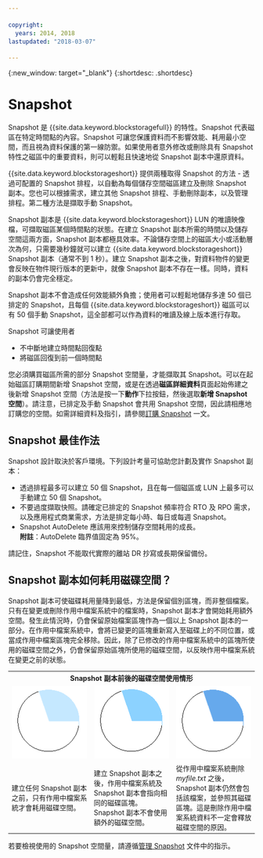 ```yaml
---

copyright:
  years: 2014, 2018
lastupdated: "2018-03-07"

---
```

{:new_window: target="_blank"}
{:shortdesc: .shortdesc}

# Snapshot

Snapshot 是 {{site.data.keyword.blockstoragefull}} 的特性。Snapshot 代表磁區在特定時間點的內容。Snapshot 可讓您保護資料而不影響效能、耗用最小空間，而且視為資料保護的第一線防禦。如果使用者意外修改或刪除具有 Snapshot 特性之磁區中的重要資料，則可以輕鬆且快速地從 Snapshot 副本中還原資料。

{{site.data.keyword.blockstorageshort}} 提供兩種取得 Snapshot 的方法 - 透過可配置的 Snapshot 排程，以自動為每個儲存空間磁區建立及刪除 Snapshot 副本。您也可以根據需求，建立其他 Snapshot 排程、手動刪除副本，以及管理排程。第二種方法是擷取手動 Snapshot。

Snapshot 副本是 {{site.data.keyword.blockstorageshort}} LUN 的唯讀映像檔，可擷取磁區某個時間點的狀態。在建立 Snapshot 副本所需的時間以及儲存空間這兩方面，Snapshot 副本都極具效率。不論儲存空間上的磁區大小或活動層次為何，只需要幾秒鐘就可以建立 {{site.data.keyword.blockstorageshort}} Snapshot 副本（通常不到 1 秒）。建立 Snapshot 副本之後，對資料物件的變更會反映在物件現行版本的更新中，就像 Snapshot 副本不存在一樣。同時，資料的副本仍會完全穩定。 

Snapshot 副本不會造成任何效能額外負擔；使用者可以輕鬆地儲存多達 50 個已排定的 Snapshot，且每個 {{site.data.keyword.blockstorageshort}} 磁區可以有 50 個手動 Snapshot，這全部都可以作為資料的唯讀及線上版本進行存取。


Snapshot 可讓使用者

- 不中斷地建立時間點回復點
- 將磁區回復到前一個時間點

您必須購買磁區所需的部分 Snapshot 空間量，才能擷取其 Snapshot。可以在起始磁區訂購期間新增 Snapshot 空間，或是在透過**磁區詳細資料**頁面起始佈建之後新增 Snapshot 空間（方法是按一下**動作**下拉按鈕，然後選取**新增 Snapshot 空間**）。請注意，已排定及手動 Snapshot 會共用 Snapshot 空間，因此請相應地訂購您的空間。如需詳細資料及指引，請參閱[訂購 Snapshot](ordering-snapshots.html) 一文。

## Snapshot 最佳作法

Snapshot 設計取決於客戶環境。下列設計考量可協助您計劃及實作 Snapshot 副本： 
- 	透過排程最多可以建立 50 個 Snapshot，且在每一個磁區或 LUN 上最多可以手動建立 50 個 Snapshot。 
- 	不要過度擷取快照。請確定已排定的 Snapshot 頻率符合 RTO 及 RPO 需求，以及應用程式商業需求，方法是排定每小時、每日或每週 Snapshot。 
- 	Snapshot AutoDelete 應該用來控制儲存空間耗用的成長。<br/>
    **附註**：AutoDelete 臨界值固定為 95%。
    
請記住，Snapshot 不能取代實際的離站 DR 抄寫或長期保留備份。
    
## Snapshot 副本如何耗用磁碟空間？

Snapshot 副本可使磁碟耗用量降到最低，方法是保留個別區塊，而非整個檔案。只有在變更或刪除作用中檔案系統中的檔案時，Snapshot 副本才會開始耗用額外空間。發生此情況時，仍會保留原始檔案區塊作為一個以上 Snapshot 副本的一部分。在作用中檔案系統中，會將已變更的區塊重新寫入至磁碟上的不同位置，或當成作用中檔案區塊完全移除。因此，除了已修改的作用中檔案系統中的區塊所使用的磁碟空間之外，仍會保留原始區塊所使用的磁碟空間，以反映作用中檔案系統在變更之前的狀態。

<table>
    <colgroup>
      <col style="width: 33.3%;"/>
      <col style="width: 33.3%;"/>
      <col style="width: 33.3%;"/>
    </colgroup>
    <tbody>
      <tr>
        <th colspan="3" style="border: 0.0px;text-align: center;">Snapshot 副本前後的磁碟空間使用情形</th>
     </tr><tr>
        <td style="border: 0.0px;text-align: center;"><img src="/images/bfcircle1.png" alt="Snapshot 副本之前"></td>
        <td style="border: 0.0px;text-align: center;"><img src="/images/bfcircle3.png" alt="Snapshot 副本之後"></td>
        <td style="border: 0.0px;text-align: center;"><img src="/images/bfcircle2.png" alt="Snapshot 副本之後的變更"></td>
     </tr><tr>
        <td style="border: 0.0px;">建立任何 Snapshot 副本之前，只有作用中檔案系統才會耗用磁碟空間。</td>
        <td style="border: 0.0px;">建立 Snapshot 副本之後，作用中檔案系統及 Snapshot 副本會指向相同的磁碟區塊。Snapshot 副本不會使用額外的磁碟空間。</td>
        <td style="border: 0.0px;">從作用中檔案系統刪除 <i>myfile.txt</i> 之後，Snapshot 副本仍然會包括該檔案，並參照其磁碟區塊。這是刪除作用中檔案系統資料不一定會釋放磁碟空間的原因。</td>
      </tr>
    </tbody>
</table>

若要檢視使用的 Snapshot 空間量，請遵循[管理 Snapshot](working-with-snapshots.html) 文件中的指示。






